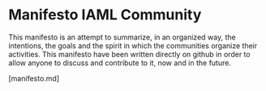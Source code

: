 #  Manifesto IAML Community

This manifesto is an attempt to summarize, in an organized way, the intentions, the goals and the spirit in which the communities organize their activities.
This manifesto have been written directly on github in order to allow anyone to discuss and contribute to it, now and in the future.


[manifesto.md]

